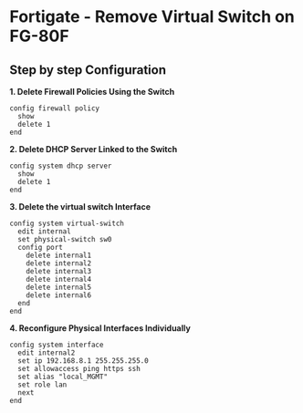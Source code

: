 # Fortigate - Remove Virtual Switch on FG-80F

## Step by step Configuration

**1. Delete Firewall Policies Using the Switch**

```Shell
config firewall policy
  show  
  delete 1  
end
```

**2. Delete DHCP Server Linked to the Switch**

```Shell
config system dhcp server
  show  
  delete 1  
end
```

**3. Delete the virtual switch Interface**
```Shell
config system virtual-switch
  edit internal
  set physical-switch sw0
  config port
    delete internal1
    delete internal2
    delete internal3 
    delete internal4
    delete internal5
    delete internal6
  end
end

```

**4. Reconfigure Physical Interfaces Individually**

```Shell
config system interface
  edit internal2
  set ip 192.168.8.1 255.255.255.0
  set allowaccess ping https ssh
  set alias "local_MGMT"
  set role lan
  next
end
```